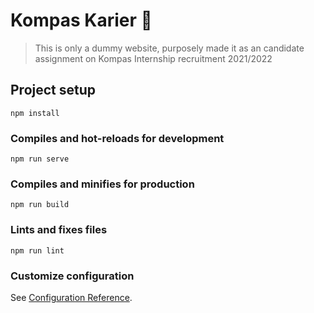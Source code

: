 # Kompas Karier 📝

> This is only a dummy website, purposely made it as an candidate assignment on Kompas Internship recruitment 2021/2022




## Project setup
```
npm install
```

### Compiles and hot-reloads for development
```
npm run serve
```

### Compiles and minifies for production
```
npm run build
```

### Lints and fixes files
```
npm run lint
```

### Customize configuration
See [Configuration Reference](https://cli.vuejs.org/config/).
